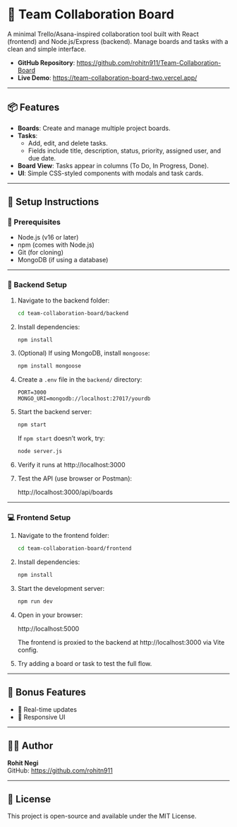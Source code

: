 # 🧩 Team Collaboration Board

A minimal Trello/Asana-inspired collaboration tool built with React (frontend) and Node.js/Express (backend). Manage boards and tasks with a clean and simple interface.

- **GitHub Repository**: https://github.com/rohitn911/Team-Collaboration-Board  
- **Live Demo**: https://team-collaboration-board-two.vercel.app/

---

## 📦 Features

- **Boards**: Create and manage multiple project boards.
- **Tasks**:
  - Add, edit, and delete tasks.
  - Fields include title, description, status, priority, assigned user, and due date.
- **Board View**: Tasks appear in columns (To Do, In Progress, Done).
- **UI**: Simple CSS-styled components with modals and task cards.

---

## 🔧 Setup Instructions

### 🛑 Prerequisites

- Node.js (v16 or later)
- npm (comes with Node.js)
- Git (for cloning)
- MongoDB (if using a database)

---

### 📂 Backend Setup

1. Navigate to the backend folder:

   ```bash
   cd team-collaboration-board/backend
   ```

2. Install dependencies:

   ```bash
   npm install
   ```

3. (Optional) If using MongoDB, install `mongoose`:

   ```bash
   npm install mongoose
   ```

4. Create a `.env` file in the `backend/` directory:

   ```env
   PORT=3000
   MONGO_URI=mongodb://localhost:27017/yourdb
   ```

5. Start the backend server:

   ```bash
   npm start
   ```

   If `npm start` doesn’t work, try:

   ```bash
   node server.js
   ```

6. Verify it runs at http://localhost:3000

7. Test the API (use browser or Postman):

   http://localhost:3000/api/boards

---

### 💻 Frontend Setup

1. Navigate to the frontend folder:

   ```bash
   cd team-collaboration-board/frontend
   ```

2. Install dependencies:

   ```bash
   npm install
   ```

3. Start the development server:

   ```bash
   npm run dev
   ```

4. Open in your browser:

   http://localhost:5000

   The frontend is proxied to the backend at http://localhost:3000 via Vite config.

5. Try adding a board or task to test the full flow.

---

## 🌟 Bonus Features

- 🔁 Real-time updates
- 📱 Responsive UI

---

## 🧑‍💻 Author

**Rohit Negi**  
GitHub: https://github.com/rohitn911

---

## 📝 License

This project is open-source and available under the MIT License.
